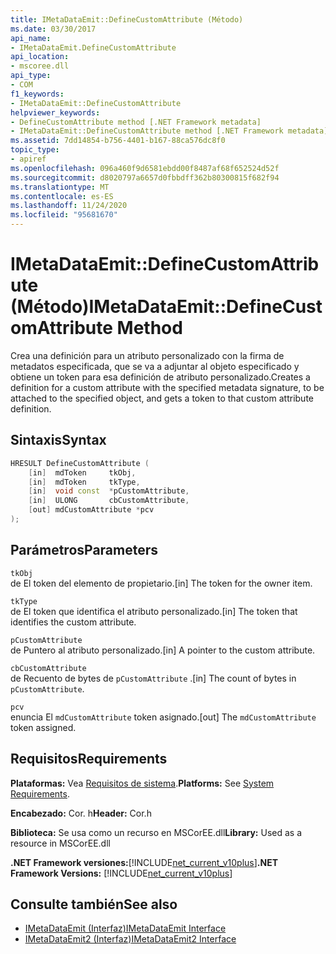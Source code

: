 ```yaml
---
title: IMetaDataEmit::DefineCustomAttribute (Método)
ms.date: 03/30/2017
api_name:
- IMetaDataEmit.DefineCustomAttribute
api_location:
- mscoree.dll
api_type:
- COM
f1_keywords:
- IMetaDataEmit::DefineCustomAttribute
helpviewer_keywords:
- DefineCustomAttribute method [.NET Framework metadata]
- IMetaDataEmit::DefineCustomAttribute method [.NET Framework metadata]
ms.assetid: 7dd14854-b756-4401-b167-88ca576dc8f0
topic_type:
- apiref
ms.openlocfilehash: 096a460f9d6581ebdd00f8487af68f652524d52f
ms.sourcegitcommit: d8020797a6657d0fbbdff362b80300815f682f94
ms.translationtype: MT
ms.contentlocale: es-ES
ms.lasthandoff: 11/24/2020
ms.locfileid: "95681670"
---
```

# <a name="imetadataemitdefinecustomattribute-method"></a><span data-ttu-id="a904f-102">IMetaDataEmit::DefineCustomAttribute (Método)</span><span class="sxs-lookup"><span data-stu-id="a904f-102">IMetaDataEmit::DefineCustomAttribute Method</span></span>

<span data-ttu-id="a904f-103">Crea una definición para un atributo personalizado con la firma de metadatos especificada, que se va a adjuntar al objeto especificado y obtiene un token para esa definición de atributo personalizado.</span><span class="sxs-lookup"><span data-stu-id="a904f-103">Creates a definition for a custom attribute with the specified metadata signature, to be attached to the specified object, and gets a token to that custom attribute definition.</span></span>  
  
## <a name="syntax"></a><span data-ttu-id="a904f-104">Sintaxis</span><span class="sxs-lookup"><span data-stu-id="a904f-104">Syntax</span></span>  
  
```cpp  
HRESULT DefineCustomAttribute (
    [in]  mdToken     tkObj,
    [in]  mdToken     tkType,
    [in]  void const  *pCustomAttribute,
    [in]  ULONG       cbCustomAttribute,
    [out] mdCustomAttribute *pcv
);  
```  
  
## <a name="parameters"></a><span data-ttu-id="a904f-105">Parámetros</span><span class="sxs-lookup"><span data-stu-id="a904f-105">Parameters</span></span>  

 `tkObj`  
 <span data-ttu-id="a904f-106">de El token del elemento de propietario.</span><span class="sxs-lookup"><span data-stu-id="a904f-106">[in] The token for the owner item.</span></span>  
  
 `tkType`  
 <span data-ttu-id="a904f-107">de El token que identifica el atributo personalizado.</span><span class="sxs-lookup"><span data-stu-id="a904f-107">[in] The token that identifies the custom attribute.</span></span>  
  
 `pCustomAttribute`  
 <span data-ttu-id="a904f-108">de Puntero al atributo personalizado.</span><span class="sxs-lookup"><span data-stu-id="a904f-108">[in] A pointer to the custom attribute.</span></span>  
  
 `cbCustomAttribute`  
 <span data-ttu-id="a904f-109">de Recuento de bytes de `pCustomAttribute` .</span><span class="sxs-lookup"><span data-stu-id="a904f-109">[in] The count of bytes in `pCustomAttribute`.</span></span>  
  
 `pcv`  
 <span data-ttu-id="a904f-110">enuncia El `mdCustomAttribute` token asignado.</span><span class="sxs-lookup"><span data-stu-id="a904f-110">[out] The `mdCustomAttribute` token assigned.</span></span>  
  
## <a name="requirements"></a><span data-ttu-id="a904f-111">Requisitos</span><span class="sxs-lookup"><span data-stu-id="a904f-111">Requirements</span></span>  

 <span data-ttu-id="a904f-112">**Plataformas:** Vea [Requisitos de sistema](../../get-started/system-requirements.md).</span><span class="sxs-lookup"><span data-stu-id="a904f-112">**Platforms:** See [System Requirements](../../get-started/system-requirements.md).</span></span>  
  
 <span data-ttu-id="a904f-113">**Encabezado:** Cor. h</span><span class="sxs-lookup"><span data-stu-id="a904f-113">**Header:** Cor.h</span></span>  
  
 <span data-ttu-id="a904f-114">**Biblioteca:** Se usa como un recurso en MSCorEE.dll</span><span class="sxs-lookup"><span data-stu-id="a904f-114">**Library:** Used as a resource in MSCorEE.dll</span></span>  
  
 <span data-ttu-id="a904f-115">**.NET Framework versiones:**[!INCLUDE[net_current_v10plus](../../../../includes/net-current-v10plus-md.md)]</span><span class="sxs-lookup"><span data-stu-id="a904f-115">**.NET Framework Versions:** [!INCLUDE[net_current_v10plus](../../../../includes/net-current-v10plus-md.md)]</span></span>  
  
## <a name="see-also"></a><span data-ttu-id="a904f-116">Consulte también</span><span class="sxs-lookup"><span data-stu-id="a904f-116">See also</span></span>

- [<span data-ttu-id="a904f-117">IMetaDataEmit (Interfaz)</span><span class="sxs-lookup"><span data-stu-id="a904f-117">IMetaDataEmit Interface</span></span>](imetadataemit-interface.md)
- [<span data-ttu-id="a904f-118">IMetaDataEmit2 (Interfaz)</span><span class="sxs-lookup"><span data-stu-id="a904f-118">IMetaDataEmit2 Interface</span></span>](imetadataemit2-interface.md)
